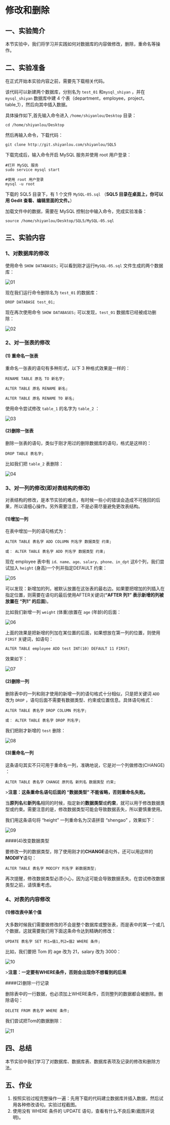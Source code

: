 # 修改和删除

## 一、实验简介

本节实验中，我们将学习并实践如何对数据库的内容做修改，删除，重命名等操作。

## 二、实验准备

在正式开始本实验内容之前，需要先下载相关代码。

该代码可以新建两个数据库，分别名为 `test_01` 和`mysql_shiyan` ，并在 `mysql_shiyan` 数据库中建 4 个表（department，employee，project，table_1），然后向其中插入数据。

具体操作如下,首先输入命令进入 `/home/shiyanlou/Desktop` 目录：

```
cd /home/shiyanlou/Desktop
```

然后再输入命令，下载代码：

```
git clone http://git.shiyanlou.com/shiyanlou/SQL5
```

下载完成后，输入命令开启 MySQL 服务并使用 root 用户登录：

```
#打开 MySQL 服务
sudo service mysql start        

#使用 root 用户登录
mysql -u root                   
```

下载的 SQL5 目录下，有 1 个文件 `MySQL-05.sql` （**SQL5 目录在桌面上，你可以用 Gedit 查看、编辑里面的文件。**）

加载文件中的数据，需要在 MySQL 控制台中输入命令，完成实验准备：

```
source /home/shiyanlou/Desktop/SQL5/MySQL-05.sql
```


## 三、实验内容

### 1、对数据库的修改

使用命令 `SHOW DATABASES;` 可以看到刚才运行`MySQL-05.sql` 文件生成的两个数据库：

![01](https://dn-anything-about-doc.qbox.me/MySQL/sql-05-01.png/logoblackfont)

现在我们运行命令删除名为 `test_01` 的数据库：

```
DROP DATABASE test_01;
```

现在再次使用命令 `SHOW DATABASES;` 可以发现，`test_01` 数据库已经被成功删除：

![02](https://dn-anything-about-doc.qbox.me/MySQL/sql-05-02.png/logoblackfont)

### 2、对一张表的修改

#### (1) 重命名一张表

重命名一张表的语句有多种形式，以下 3 种格式效果是一样的：

```
RENAME TABLE 原名 TO 新名字;

ALTER TABLE 原名 RENAME 新名;

ALTER TABLE 原名 RENAME TO 新名;
```

使用命令尝试修改 `table_1` 的名字为 `table_2` ：

![03](https://dn-anything-about-doc.qbox.me/MySQL/sql-05-03.png/logoblackfont)

#### (2)删除一张表

删除一张表的语句，类似于刚才用过的删除数据库的语句，格式是这样的：

```
DROP TABLE 表名字;
```

比如我们把 `table_2` 表删除：

![04](https://dn-anything-about-doc.qbox.me/MySQL/sql-05-04.png/logoblackfont)

### 3、对一列的修改(即对表结构的修改)

对表结构的修改，是本节实验的难点，有时候一些小的错误会造成不可挽回的后果，所以请细心操作。另外需要注意，不是必需尽量避免更改表结构。

#### (1)增加一列

在表中增加一列的语句格式为：

```
ALTER TABLE 表名字 ADD COLUMN 列名字 数据类型 约束;
    
或： ALTER TABLE 表名字 ADD 列名字 数据类型 约束;
```

现在 employee 表中有 `id、name、age、salary、phone、in_dpt` 这6个列，我们尝试加入 `height` (身高)一个列并指定DEFAULT 约束：

![05](https://dn-anything-about-doc.qbox.me/MySQL/sql-05-05.png/logoblackfont)

可以发现：新增加的列，被默认放置在这张表的最右边。如果要把增加的列插入在指定位置，则需要在语句的最后使用AFTER关键词(**“AFTER 列1” 表示新增的列被放置在 “列1” 的后面**)。

比如我们新增一列 `weight` (体重)放置在 `age` (年龄)的后面：

![06](https://dn-anything-about-doc.qbox.me/MySQL/sql-05-06.png/logoblackfont)

上面的效果是把新增的列加在某位置的后面，如果想放在第一列的位置，则使用 `FIRST` 关键词，如语句：

```
ALTER TABLE employee ADD test INT(10) DEFAULT 11 FIRST;
```

效果如下：

![07](https://dn-anything-about-doc.qbox.me/MySQL/sql-05-07.png/logoblackfont)

#### (2)删除一列

删除表中的一列和刚才使用的新增一列的语句格式十分相似，只是把关键词 `ADD` 改为 `DROP` ，语句后面不需要有数据类型、约束或位置信息。具体语句格式：

```
ALTER TABLE 表名字 DROP COLUMN 列名字;
    
或： ALTER TABLE 表名字 DROP 列名字;
```

我们把刚才新增的 `test` 删除：

![08](https://dn-anything-about-doc.qbox.me/MySQL/sql-05-08.png/logoblackfont)

#### (3)重命名一列

这条语句其实不只可用于重命名一列，准确地说，它是对一个列做修改(CHANGE) ：

```
ALTER TABLE 表名字 CHANGE 原列名 新列名 数据类型 约束;
```

&gt;**注意：这条重命名语句后面的 “数据类型” 不能省略，否则重命名失败。**

当**原列名**和**新列名**相同的时候，指定新的**数据类型**或**约束**，就可以用于修改数据类型或约束。需要注意的是，修改数据类型可能会导致数据丢失，所以要慎重使用。

我们用这条语句将 “height” 一列重命名为汉语拼音 “shengao” ，效果如下：

![09](https://dn-anything-about-doc.qbox.me/MySQL/sql-05-09.png/logoblackfont)

####(4)改变数据类型

要修改一列的数据类型，除了使用刚才的**CHANGE**语句外，还可以用这样的**MODIFY**语句：

```
ALTER TABLE 表名字 MODIFY 列名字 新数据类型;
```

再次提醒，修改数据类型必须小心，因为这可能会导致数据丢失。在尝试修改数据类型之前，请慎重考虑。

### 4、对表的内容修改

#### (1)修改表中某个值

大多数时候我们需要做修改的不会是整个数据库或整张表，而是表中的某一个或几个数据，这就需要我们用下面这条命令达到精确的修改：

```
UPDATE 表名字 SET 列1=值1,列2=值2 WHERE 条件;
```

比如，我们要把 Tom 的 age 改为 21，salary 改为 3000：

![10](https://dn-anything-about-doc.qbox.me/MySQL/sql-05-10.png/logoblackfont)

&gt;**注意：一定要有WHERE条件，否则会出现你不想看到的后果**

####(2)删除一行记录

删除表中的一行数据，也必须加上WHERE条件，否则整列的数据都会被删除。删除语句：

```
DELETE FROM 表名字 WHERE 条件;
```

我们尝试把Tom的数据删除：

![11](https://dn-anything-about-doc.qbox.me/MySQL/sql-05-11.png/logoblackfont)

## 四、总结

本节实验中我们学习了对数据库、数据库表、数据库表项及记录的修改和删除方法。

## 五、作业

1. 按照实验过程完整操作一遍：先用下载的代码建立数据库并插入数据，然后试用各种修改语句。实验过程截图。
2. 使用没有 WHERE 条件的 UPDATE 语句，查看有什么不良后果(截图并说明)。
